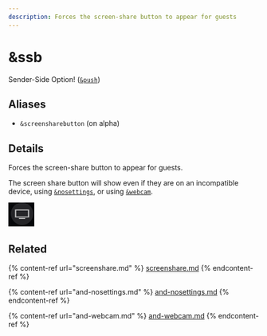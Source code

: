 ```yaml
---
description: Forces the screen-share button to appear for guests
---
```


# \&ssb

Sender-Side Option! ([`&push`](push.md))

## Aliases

* `&screensharebutton` (on alpha)

## Details

Forces the screen-share button to appear for guests.

The screen share button will show even if they are on an incompatible device, using [`&nosettings`](and-nosettings.md), or using [`&webcam`](and-webcam.md).

![](<../.gitbook/assets/image (106) (2).png>)

## Related

{% content-ref url="screenshare.md" %}
[screenshare.md](screenshare.md)
{% endcontent-ref %}

{% content-ref url="and-nosettings.md" %}
[and-nosettings.md](and-nosettings.md)
{% endcontent-ref %}

{% content-ref url="and-webcam.md" %}
[and-webcam.md](and-webcam.md)
{% endcontent-ref %}
